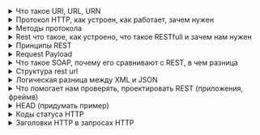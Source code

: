 <details><summary>Что такое URI, URL, URN</summary>
    <p><b>URI</b> - Uniform Resource Identifier (унифицированный идентификатор ресурса), обозначает имя и адрес ресурса в сети. Как правило, делится на URL и URN</p>
    <p><b>URL</b> - Uniform Resource Locator (унифицированный определитель местонахождения ресурса)-адрес некоторого ресурса в веб. 
        URL определяет местонахождение ресурса и способ обращения к нему
    </p>
    <p><b>URN</b> - Unifrorm Resource Name (унифицированное имя ресурса) - Имя некоторого ресурса в веб. Смысл URN в том,
        что он определяет только название конкретного предмета, который может находится во множестве конкретных мест
    </p><br>
    <img src="src/main/resources/UriUrlUrn.png" width="30%">
</details>
<details><summary>Протокол HTTP, как устроен, как работает, зачем нужен</summary>
    <a href="https://habr.com/ru/post/215117/">Простым языком об HTTP</a><br>
    <p><b>HTTP (HyperText Transfer Protocol(протокол передачи гипертекста))</b> - протокол передачи данных.<br>
        Этот протокол описывает взаимодействие между двумя компьютерами (клиентом и сервером), построенное на базе сообщений, 
        называемых запрос (Request) и ответ (Response)<br>
        Изначально — в виде гипертекстовых документов в формате HTML, в настоящее время используется для передачи произвольных данных
    </p>
    <p>Протокол HTTP предполагает использование клиент-серверной структуры передачи данных. Клиентское приложение формирует 
        запрос и отправляет его на сервер, после чего серверное программное обеспечение обрабатывает данный запрос, 
        формирует ответ и передаёт его обратно клиенту
    </p>
    <ol>HTTP запросы и ответы имеют близкую структуру. Они состоят из:
        <li>Стартовой строки, описывающей запрос, или статус (успех или сбой). Это всегда одна строка</li>
        <li>Произвольного набора HTTP заголовков, определяющих запрос или описывающих тело сообщения</li>
        <li>Пустой строки, указывающей, что вся мета информация отправлена</li>
        <li>Произвольного тела, содержащего пересылаемые с запросом данные (например, содержимое HTML-формы ) или 
            отправляемый в ответ документ. Наличие тела и его размер определяется стартовой строкой и заголовками HTTP
        </li>
    </ol>
    <p>Стартовую строку вместе с заголовками сообщения HTTP называют головой запроса, а его данные - телом</p>
    <h3>Запросы</h3>
    <h4>Стартовая строка</h4>
    <ol>HTTP запросы - это сообщения, отправляемые клиентом, чтобы инициировать реакцию со стороны сервера. Их стартовая 
        строка состоит из трёх элементов:
        <li><b>Метод HTTP</b> - глагол (например, GET, PUT или POST) или существительное (например, HEAD или OPTIONS), 
            описывающие требуемое действие. Например, GET указывает, что нужно доставить некоторый ресурс, а POST означает 
            отправку данных на сервер (для создания или модификации ресурса, или генерации возвращаемого документа)
        </li>
        <li><b>Цель запроса</b> - обычно URL, или абсолютный путь протокола, порт и домен обычно характеризуются контекстом 
            запроса. Формат цели запроса зависит от используемого HTTP-метода. Это может быть
            <ul>
                <li>Абсолютный путь, за которым следует '?' и строка запроса. Это самая распространённая форма, называемая 
                    исходной формой (origin form) . Используется с методами GET, POST, HEAD, и OPTIONS. POST / HTTP 1.1 
                    GET /background.png HTTP/1.0 HEAD /test.html?query=alibaba HTTP/1.1 OPTIONS /anypage.html HTTP/1.0
                </li>
                <li>Полный URL - абсолютная форма (absolute form) , обычно используется с GET при подключении к прокси. 
                    GET http://developer.mozilla.org/ru/docs/Web/HTTP/Messages HTTP/1.1
                </li>
                <li>Компонента URL "authority", состоящая из имени домена и (необязательно) порта (предваряемого символом ':'),
                    называется authority form. Используется только с методом CONNECT при установке туннеля HTTP.<br>
                    CONNECT developer.mozilla.org:80 HTTP/1.1
                </li>
                <li>Форма звёздочки (asterisk form), просто "звёздочка" ('*') используется с методом OPTIONS и представляет сервер.<br>
                    OPTIONS * HTTP/1.1
                </li>
            </ul>
        </li>
        <li><b>Версия HTTP</b> - определяющая структуру оставшегося сообщения, указывая, какую версию предполагается использовать для ответа</li>
    </ol>
    <h4>Заголовки</h4>
    <p>Заголовки запроса HTTP имеют стандартную для заголовка HTTP структуру: не зависящая от регистра строка, завершаемая 
        (':') и значение, структура которого определяется заголовком. Весь заголовок, включая значение, представляет собой
        одну строку, которая может быть довольно длинной
    </p>
    <ul>Существует множество заголовков запроса. Их можно разделить на несколько групп:
        <li>Основные заголовки (General headers), например, Via (en-US), относящиеся к сообщению в целом</li>
        <li>Заголовки запроса (Request headers), например, User-Agent, Accept-Type, уточняющие запрос (как, например, 
            Accept-Language), придающие контекст (как Referer), или накладывающие ограничения на условия (like If-None)
        </li>
        <li>Заголовки сущности, например Content-Length, относящиеся к телу сообщения. Как легко понять, они отсутствуют, 
            если у запроса нет тела
        </li>
    </ul>
    <h4>Тело</h4>
    <p>Бывает не у всех запросов: запросы, собирающие (fetching) ресурсы, такие как GET, HEAD, DELETE, или OPTIONS, 
        в нем обычно не нуждаются. Но некоторые запросы отправляют на сервер данные для обновления, как это часто бывает 
        с запросами POST (содержащими данные HTML-форм)
    </p>
    <ul>Тела можно грубо разделить на две категории
        <li>Одноресурсные тела (Single-resource bodies), состоящие из одного отдельного файла, определяемого двумя заголовками: 
            Content-Type и Content-Length
        </li>
        <li>Многоресурсные тела (Multiple-resource bodies), состоящие из множества частей, каждая из которых содержит 
            свой бит информации. Они обычно связаны с HTML-формами
        </li>
    </ul>
    <h3>Ответы</h3>
    <h4>Строка статуса (Status line)</h4>
    <ol>Стартовая строка ответа HTTP, называемая строкой статуса, содержит следующую информацию:
        <li>Версию протокола, обычно HTTP/1.1</li>
        <li>Код состояния (status code), показывающая, был ли запрос успешным. Примеры: 200, 404 или 302</li>
        <li>Пояснение (status text). Краткое текстовое описание кода состояния, помогающее пользователю понять сообщение HTTP</li>
    </ol>
    <p>Пример<br>
        HTTP/1.1 404 Not Found
    </p>
    <h4>Заголовки</h4>
    <p>Заголовки ответов HTTP имеют ту же структуру, что и все остальные заголовки: не зависящая от регистра строка, 
        завершаемая двоеточием (':') и значение, структура которого определяется типом заголовка. Весь заголовок, c
        включая значение, представляет собой одну строку
    </p>
    <h4>Тело</h4>
    <p>Оно есть не у всех ответов: у ответов с кодом состояния, например, 201 или 204, оно обычно отсутствует</p>
    <ol>Тела можно разделить на три категории:
        <li>Одноресурсные тела (Single-resource bodies), состоящие из отдельного файла известной длины, определяемые двумя заголовками:
            Content-Type и Content-Length
        </li>
        <li>Одноресурсные тела (Single-resource bodies), состоящие из отдельного файла неизвестной длины, 
            разбитого на небольшие части (chunks) с заголовком Transfer-Encoding (en-US), значением которого является chunked
        </li>
        <li>Многоресурсные тела (Multiple-resource bodies), состоящие из многокомпонентного тела, каждая часть которого 
            содержит свой сегмент информации. Они относительно редки
        </li>
    </ol>
    <img src="https://developer.mozilla.org/en-US/docs/Web/HTTP/Overview/http-layers.png" width="25%"><br>
    <ul>Аспекты HTTP
        <li><b>простота</b> - HTTP-сообщения могут читаться и пониматься людьми, обеспечивая более лёгкое тестирование разработчиков и уменьшенную сложность для новых пользователей</li>
        <li><b>расширяемость</b> - Введённые в HTTP/1.0 HTTP-заголовки сделали этот протокол лёгким для расширения и экспериментирования. 
            Новая функциональность может быть даже введена простым соглашением между клиентом и сервером о семантике нового заголовка
        </li>
        <li><b>не имеет состояния, но имеет сессию</b> - не существует связи между двумя запросами, которые последовательно 
            выполняются по одному соединению. Из этого немедленно следует возможность проблем для пользователя, пытающегося 
            взаимодействовать с определённой страницей последовательно, например, при использовании корзины в электронном магазине. 
            Но хотя ядро HTTP не имеет состояния, куки позволяют использовать сессии с сохранением состояния. Используя расширяемость 
            заголовков, куки добавляются к рабочему потоку, позволяя сессии на каждом HTTP-запросе делиться некоторым контекстом или состоянием
        </li>
    </ul>
</details>
<details><summary>Методы протокола</summary>
    <p><b>Метод HTTP (англ. HTTP Method)</b> - последовательность из любых символов, кроме управляющих и разделителей, 
        указывающая на основную операцию над ресурсом. Обычно метод представляет собой короткое английское слово, 
        записанное заглавными буквами (Табл. 1). Названия метода чувствительны к регистру
    </p>
    <ol>Все HTTP Methods можно разделить на три большие группы
        <li><b>Безопасные</b> — не меняют данные, можно выполнять их в любой последовательности. К ним относятся GET, HEAD и OPTIONS</li>
        <li><b>Идемпотентные </b> — когда вы получаете один и тот же ответ, сколько раз вы вызываете один и тот же ресурс,
            он известен как идемпотентный. Например, когда вы пытаетесь обновить одни и те же данные на сервере,
            ответ будет таким же для каждого запроса, сделанного с одинаковыми данными.<br>
            GET, HEAD, PUT, DELETE, OPTIONS, TRACE
        </li>
        <li><b>Неидемпотентные</b> — при повторном выполнении результаты будут отличаться. POST и PATCH</li>
    </ol>
    <img src="src/main/resources/methods.png" width="75%"><br>
    <h4>GET</h4>
    <p>Используется для запроса содержимого указанного ресурса. С помощью метода GET можно также начать какой-либо процесс. 
        В этом случае в тело ответного сообщения следует включить информацию о ходе выполнения процесса. Клиент может 
        передавать параметры выполнения запроса в URI целевого ресурса после символа «?»: GET /path/resource?param1=value1¶m2=value2 HTTP/1.1
    </p>
    <p>Согласно стандарту HTTP, запросы типа GET считаются идемпотентными[4] — многократное повторение одного и того же 
        запроса GET должно приводить к одинаковым результатам (при условии, что сам ресурс не изменился за время между запросами). 
        Это позволяет кэшировать ответы на запросы GET
    </p>
    <h4>HEAD</h4>
    <p>Аналогичен методу GET, за исключением того, что в ответе сервера отсутствует тело. Запрос HEAD обычно применяется 
        для извлечения метаданных, проверки наличия ресурса (валидация URL) и чтобы узнать, не изменился ли он с момента последнего обращения.<br>
        Заголовки ответа могут кэшироваться. При несовпадении метаданных ресурса с соответствующей информацией в кэше копия ресурса помечается как устаревшая
    </p>
    <h4>POST</h4>
    <p>Применяется для передачи пользовательских данных заданному ресурсу. Например, в блогах посетители обычно могут вводить свои комментарии к записям в HTML-форму, 
        после чего они передаются серверу методом POST, и он помещает их на страницу. При этом передаваемые данные (в примере с блогами — текст комментария) включаются 
        в тело запроса. Аналогично с помощью метода POST обычно загружаются файлы
    </p>
    <p>В отличие от метода GET, метод POST не считается идемпотентным[4], то есть многократное повторение одних и тех же 
        запросов POST может возвращать разные результаты (например, после каждой отправки комментария будет появляться одна 
        копия этого комментария)
    </p>
    <p>При результатах выполнения 200 (Ok) и 204 (No Content) в тело ответа следует включить сообщение об итоге выполнения запроса.
        Если был создан ресурс, то серверу следует вернуть ответ 201 (Created) с указанием URI нового ресурса в заголовке Location
    </p>
    <h4>PUT</h4>
    <p>Предназначен для создания новой или полного обновления существующей сущности. Может работать только с одой сущностью.
    </p>
    <h4>PATCH</h4>
    <p>Предназначен для частичного обновления существующей сущности</p>
    <h4>DELETE</h4>
    <p>Удаляет указанный ресурс</p>
    <h4>TRACE</h4>
    <p>Возвращает полученный запрос так, что клиент может увидеть, какую информацию промежуточные серверы добавляют или изменяют в запросе</p>
    <h4>CONNECT</h4>
    <p>Преобразует соединение запроса в прозрачный TCP/IP-туннель, обычно, чтобы содействовать установлению защищённого SSL-соединения через нешифрованный прокси</p>
    <h4>OPTIONS</h4>
    <p>Используется для определения возможностей веб-сервера или параметров соединения для конкретного ресурса. В ответ 
        серверу следует включить заголовок Allow со списком поддерживаемых методов. Также в заголовке ответа может включаться информация о поддерживаемых расширениях
    </p>
</details>
<details><summary>Rest что такое, как устроено, что такое RESTfull и зачем нам нужен</summary>
    <p><b>REST (Representational State Transfer)</b> - архитектурный стиль взаимодействия компонентов распределённого приложения в сети.
        Другими словами, REST — это набор правил того, как программисту организовать написание кода серверного приложения,
        чтобы все системы легко обменивались данными и приложение можно было масштабировать
    </p>
    <h4>Принцип работы</h4>
    <p>REST API основывается на протоколе передачи гипертекста HTTP (Hypertext Transfer Protocol). Это стандартный протокол в интернете, 
        созданный для передачи гипертекста. Сейчас с помощью HTTP отправляют любые другие типы данных
    </p>
    <ul>Преимущества REST
        <li>Производительность</li>
        <li>Масштабируемость</li>
        <li>Гибкость к изменениям</li>
        <li>Отказоустойчивость</li>
        <li>Простота поддержки</li>
    </ul>
    <ul>В REST API есть 4 метода HTTP, которые используют для действий с объектами на серверах:
        <li>GET (получение информации о данных или списка объектов)</li>
        <li>DELETE (удаление данных)</li>
        <li>POST (добавление или замена данных)</li>
        <li>PUT (регулярное обновление данных)</li>
    </ul>
    <p>Такие запросы еще называют идентификаторами CRUD: create (создать), read (прочесть), update (обновить) delete (удалить)</p>
</details>
<details><summary>Принципы REST</summary>
    <h4>Клиент-серверная архитектура</h4>
    <p>заключается в разделении некоторых зон ответственности: в разделении функций клиента и сервера</p>
    <p>Например, мы разделяем нашу систему так, что клиент (допустим, это мобильное приложение) реализует только функциональное взаимодействие с сервером. 
        При этом сервер реализует в себе логику хранения данных, сложные взаимодействия со смежными системами и т.д.
    </p>
    <h4>Отсутствие записи состояния клиента (Stateless)</h4>
    <p>Сервер не должен хранить какой-либо информации о клиентах. В запросе должна храниться вся необходимая информация 
        для обработки запроса и если необходимо, идентификации клиента
    </p>
    <h4>Кэшируемость (Casheable)</h4>
    <p>В данных запроса должно быть указано, нужно ли кэшировать данные (сохранять в специальном буфере для частых запросов).
        Если такое указание есть, клиент получит право обращаться к этому буферу при необходимости<br>
        Это нужно и полезно, если у сервера часто запрашивают одинаковую информацию
    </p>
    <h4>Единство интерфейса (Uniform Interface)</h4>
    <p>Единый интерфейс определяет интерфейс между клиентами и серверами. Это упрощает и отделяет архитектуру, которая 
        позволяет каждой части развиваться самостоятельно
    </p>
    <ol>
        <li><b>Identification of resources (основан на ресурсах)</b> - В REST ресурсом является все то, чему можно дать имя. 
            Например,пользователь, изображение, предмет (майка, голодная собака, текущая погода) и т.д. Каждый ресурс в REST 
            должен быть идентифицирован посредством стабильного идентификатора, который не меняется при изменении состояния 
            ресурса. Идентификатором в REST является URI
        </li>
        <li><b>Manipulation of resources through representations. (Манипуляции над ресурсами через представления)</b> - 
            Представление в REST используется для выполнения действий над ресурсами. Представление ресурса представляет
            собой текущее или желаемое состояние ресурса. Например, если ресурсом является пользователь, то представлением 
            может являться XML или HTML описание этого пользователя.
        </li>
        <li><b>Self-descriptive messages (само-документируемые сообщения)</b> - Под само-описательностью имеется ввиду, 
            что запрос и ответ должны хранить в себе всю необходимую информацию для их обработки. Не должны быть дополнительные
            сообщения или кэши для обработки одного запроса. Другими словами отсутствие состояния, сохраняемого между запросами 
            к ресурсам. Это очень важно для масштабирования системы
        </li>
        <li><b>HATEOAS (hypermedia as the engine of application state)</b> - Статус ресурса передается через содержимое body, 
            параметры строки запроса, заголовки запросов и запрашиваемый URI (имя ресурса). Это называется гипермедиа 
            (или гиперссылки с гипертекстом). HATEOAS также означает, что, в случае необходимости ссылки могут содержатся
            в теле ответа (или заголовках) для поддержки URI, извлечения самого объекта или запрошенных объектов
        </li>
    </ol>
    <h4>Многоуровневость системы (Layered System)</h4>
    <p>Концепция многоуровневой архитектуры заключается в том, что ни клиент, ни сервер не должны знать о том, как 
        происходит цепочка вызовов дальше своих прямых соседей<br>
        В реальной жизни между ними могут быть, к примеру, proxy-сервера, роутеры, балансировщики и тд. 
        И то, по какому пути запрос проходит от клиента до сервера, мы часто не можем знать.
    </p>
    <h4>Предоставление кода по запросу (Code on Demand)</h4>
    <p>Серверы могут отправлять клиенту код (например, скрипт для запуска видео). Так общий код приложения или сайта 
        становится сложнее только при необходимости
    </p>
    <h4>Начало от нуля (Starting with the Null Style)</h4>
    <p>Клиент знает только одну точку входа на сервер. Дальнейшие возможности по взаимодействию обеспечиваются сервером</p>
</details>
<details><summary>Request Payload</summary>
    <p><b>Request Payload</b> - это любые данные, отправленные в теле запроса</p>
</details>
<details><summary>Что такое SOAP, почему его сравнивают с REST, в чем разница</summary>
    <p><b>SOAP (Simple Object Access Protocol)</b> - это протокол, по которому веб-сервисы взаимодействуют друг с другом 
        или с клиентами. SOAP API — это веб-сервис, использующий протокол SOAP для обмена сообщениями между серверами и 
        клиентами. При этом сообщения должны быть написаны на языке XML в соответствии со строгими стандартами, 
        иначе сервер вернет ошибку
    </p>
    <h4>Особенности</h4>
    <ul>Корректное SOAP-сообщение состоит из нескольких структурных элементов:<br>
        <img src="https://blog.skillfactory.ru/wp-content/uploads/2022/02/soap-2-1670174-1024x970.png" width="30%">
        <li><b>Envelope («конверт»)</b> - Это корневой элемент. Определяет XML-документ как сообщение SOAP с помощью 
            пространства имен xmlns:soap=»http://www.w3.org/2003/05/soap-envelope/». Если в определении будет указан 
            другой адрес, сервер вернет ошибку
        </li>
        <li><b>Header («заголовок»)</b> - Включает в себя атрибуты сообщения, связанные с конкретным приложением (аутентификация, 
            проведение платежей и т.д.). В заголовке могут использоваться три атрибута, которые указывают, как принимающая 
            сторона должна обрабатывать сообщение, — mustUnderstand, actor и encodingStyle.<br>
            Значение mustUnderstand — 1 или 0 — говорит принимающему приложению о том, следует ли распознавать заголовок в обязательном или опциональном порядке<br>
            Атрибут actor задает конкретную конечную точку для сообщения<br>
            Атрибут encodingStyle устанавливает специфическую кодировку для элемента.<br>
            По умолчанию SOAP-сообщение не имеет определенной кодировки
        </li>
        <li><b>Body («тело»)</b> - Сообщение, которое передает веб-приложение. Может содержать запрос к серверу или ответ от него</li>
        <li><b>Fault («ошибка»)</b> - Опциональный элемент. Передает уведомление об ошибках, если они возникли в ходе обработки сообщения.
            Может содержать вложенные элементы, которые проясняют причину возникновения ошибки:
            <ul>
                <li><b>faultcode</b> - код неполадки</li>
                <li><b>faultstring</b> - описание проблемы</li>
                <li><b>faultactor</b> - информация о программном компоненте, который вызвал ошибку</li>
                <li><b>detail</b> - дополнительные сведения о месте возникновения неполадки</li>
            </ul>
        </li>
    </ul>
    <h4>Отличия SOAP И REST</h4>
    <p>SOAP — протокол, а REST — архитектурный стиль, набор правил по написанию кода. REST был представлен в 2000 году. 
        К этому времени недостатки SOAP были очевидны:<br>
        объемные сообщения<br>
        поддержка только одного формата — XML<br>
        схема работы по принципу «один запрос — один ответ»<br>
        смена описания веб-сервиса может нарушить работу клиента<br>
    </p>
    <p>REST поддерживает несколько форматов помимо XML: JSON, TXT, CSV, HTML. Вместо создания громоздкой структуры 
        XML-запросов при использовании REST чаще всего можно передать нужный URL. Эти особенности делают стиль REST 
        простым и понятным, а приложения и веб-сервисы, использующие его, отличаются высокой производительностью и легко 
        масштабируются
    </p>
    <ul>Недостатки REST
        <li>при использовании REST сложнее обеспечить безопасность конфиденциальных данных</li>
        <li>трудности с проведением операций, которым необходимо сохранение состояния. Как, например, в случае с корзиной
            в онлайн-магазине, которая должна сохранять добавленные товары до момента оплаты
        </li>
    </ul>
    <ul>В каких случаях используют SOAP
        <li>Асинхронная обработка и последующий вызов. Стандарт SOAP 1.2 обеспечивает клиенту гарантированный уровень надежности и безопасности</li>
        <li>Формальное средство коммуникации. Если клиент и сервер имеют соглашение о формате обмена, то SOAP 1.2 
            предоставляет жесткие спецификации для такого типа взаимодействия. Пример — сайт онлайн-покупок, на котором 
            пользователи добавляют товары в корзину перед оплатой. Предположим, что есть веб-служба, которая выполняет 
            окончательный платеж. Может быть достигнуто соглашение, что веб-сервис будет принимать только название товара, 
            цену за единицу и количество. Если сценарий существует, лучше использовать протокол SOAP
        </li>
        <li>Операции с состоянием. Если приложение требует, чтобы состояние сохранялось от одного запроса к другому, 
            то стандарт SOAP 1.2 предоставляет структуру для поддержки таких требований
        </li>
    </ul>
</details>
<details><summary>Структура rest url</summary>
    <p>URL (англ. Uniform Resource Locator) - единообразный определитель местонахождения ресурса</p>
    <img src="https://tyapk.ru/storage/app/media/general/url.jpg" width="50%"><br>
    <img src="src/main/resources/img.png"><br>
    <ul>
        <li><b>схема</b> - схема обращения к ресурсу; в большинстве случаев имеется в виду сетевой протокол</li>
        <li><b>логин</b> - имя пользователя, используемое для доступа к ресурсу</li>
        <li><b>пароль</b> - пароль указанного пользователя</li>
        <li><b>хост</b> - полностью прописанное доменное имя хоста в системе DNS или IP-адрес</li>
        <li><b>порт</b> - порт хоста для подключения. Для http схемы используется по-умолчанию 80</li>
        <li><b>URL-путь</b> - уточняющая информация о месте нахождения ресурса; зависит от протокола</li>
        <li><b>параметры</b> - строка запроса с передаваемыми на сервер (методом GET) параметрами. Начинается с символа ?, 
            разделитель параметров — знак &. Пример: ?параметр_1=значение_1&параметр_2=значение_2&параметр3=значение_3
        </li>
        <li><b>якорь</b> - идентификатор «якоря» с предшествующим символом #. Якорем может быть указан заголовок внутри 
            документа или атрибут id элемента. По такой ссылке браузер откроет страницу и переместит окно к указанному элементу
        </li>
    </ul>
</details>
<details><summary>Логическая разница между XML и JSON</summary>
    <a href="https://coderlessons.com/tutorials/veb-razrabotka/arkhitektura-veb-servisov/10-json-protiv-xml">JSON против XML</a><br>
    <a href="https://webref.ru/dev/json-tutorial/json-vs-xml">JSON и XML</a><br>
    <p>JSON - это формат обмена данными, его цель — облегчить обмен структурированными данными. Это достигается путём непосредственного 
        представления объектов, массивов, чисел, строк и логических значений, которые часто присутствуют в исходном 
        окружении и в месте назначения
    </p>
    <p>XML - является языком разметки, его цель — разметка документа</p>
    <ul>КЛЮЧЕВАЯ РАЗНИЦА:
        <li>Объект JSON имеет тип, тогда как данные XML не содержат типов</li>
        <li>JSON не имеет возможностей отображения, тогда как XML предлагает возможность отображения данных</li>
        <li>JSON менее защищен, тогда как XML более безопасен по сравнению с JSON</li>
        <li>JSON поддерживает только кодировку UTF-8, тогда как XML поддерживает различные форматы кодирования</li>
    </ul>
</details>
<details><summary>Что помогает нам проверять, проектировать REST (приложения, фреймв)</summary>
    <ul>
        <li><b>TestNG</b> - тестирование REST API</li>
        <li><b>Postman</b> - приложение для мануального тестирования и проверки REST API</li>
        <li><b>Boomerang</b> - аналог Postman виде плагина для браузера</li>
        <li><b>Swagger</b> - для документирования REST</li>
    </ul>
</details>
<details><summary>HEAD (придумать пример)</summary>
    <p>Метод HEAD идентичен GET, за исключением того, что сервер не возвращает содержимое HTTP-ответа</p>
    <p>Когда вы отправляете запрос HEAD, это означает, что вас интересуют только код ответа и HTTP headers, а не сам документ</p>
    <p>Например, если у вас много ссылок на веб-сайте, вы можете периодически отправлять HEAD-запросы каждой из них, 
        чтобы проверить наличие неработающих ссылок. Это будет намного быстрее, чем при использовании GET
    </p>
</details>
<details><summary>Коды статуса HTTP</summary>
    <ul>
        <li>200 используются для успешных запросов</li>
        <li>300 для перенаправления</li>
        <li>400 используются, если возникла проблема с запросом</li>
        <li>500 используются, если возникла проблема с сервером</li>
    </ul>
    <h4>300</h4>
    <p><b>302 (or 307) Moved Temporarily & 301 Moved Permanently</b></p>
    <p>302 и 301 обрабатываются браузером очень похоже, но они могут иметь различные значения для spiders поисковых систем. 
        Например, если ваш сайт не готов для обслуживания, вы можете перенаправить его в другое место с помощью 302. 
        Поисковая система продолжит проверку вашей страницы в будущем. Но если вы перенаправите с использованием 301, 
        это сообщит spider, что ваш сайт переехал в это место навсегда. За более точной информацией: 
        http://www.nettuts.com перейдите на https://net.tutsplus.com/ используя 301 код вместо 302
    </p>
</details>
<details><summary>Заголовки HTTP в запросах HTTP</summary>
    <h4>Host</h4>
    <p>HTTP-запрос отправляется на определенные IP-адреса. Но так как большинство серверов способны размещать несколько сайтов под одним IP, 
        они должны знать, какое доменное имя ищет браузер:<br>
        Host: net.tutsplus.com
    </p>
    <h4>User-Agent</h4>
    <p>Этот заголовок может содержать несколько частей информации, таких как: имя и версия браузера; название и версия операционной системы;
        язык по умолчанию<br>
        Именно так веб-сайты могут собирать определённую общую информацию о своих
    </p>
    <h4>Accept-Language</h4>
    <p>Этот заголовок отображает настройки языка по умолчанию. Если сайт имеет разные языковые версии, он может перенаправить 
        нового пользователя на основе этих данных<br>
        Accept-Language: en-us,en;q=0.5
    </p>
</details>
